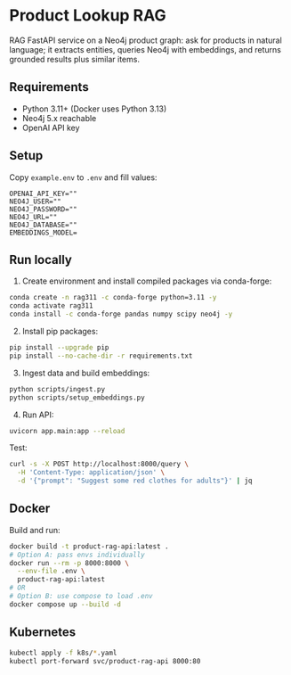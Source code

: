 # Product Lookup RAG

RAG FastAPI service on a Neo4j product graph: ask for products in natural language; it extracts entities, queries Neo4j with embeddings, and returns grounded results plus similar items. 

## Requirements

- Python 3.11+ (Docker uses Python 3.13)
- Neo4j 5.x reachable
- OpenAI API key

## Setup

Copy `example.env` to `.env` and fill values:

```env
OPENAI_API_KEY=""
NEO4J_USER=""
NEO4J_PASSWORD=""
NEO4J_URL=""
NEO4J_DATABASE=""
EMBEDDINGS_MODEL=
```

## Run locally

1. Create environment and install compiled packages via conda-forge:

```bash
conda create -n rag311 -c conda-forge python=3.11 -y
conda activate rag311
conda install -c conda-forge pandas numpy scipy neo4j -y
```

2. Install pip packages:

```bash
pip install --upgrade pip
pip install --no-cache-dir -r requirements.txt
```

3. Ingest data and build embeddings:

```bash
python scripts/ingest.py
python scripts/setup_embeddings.py
```

4. Run API:

```bash
uvicorn app.main:app --reload
```

Test:

```bash
curl -s -X POST http://localhost:8000/query \
  -H 'Content-Type: application/json' \
  -d '{"prompt": "Suggest some red clothes for adults"}' | jq
```

## Docker

Build and run:

```bash
docker build -t product-rag-api:latest .
# Option A: pass envs individually
docker run --rm -p 8000:8000 \
  --env-file .env \
  product-rag-api:latest
# OR
# Option B: use compose to load .env
docker compose up --build -d
```

## Kubernetes

```bash
kubectl apply -f k8s/*.yaml
kubectl port-forward svc/product-rag-api 8000:80
```
